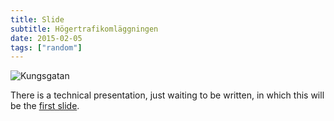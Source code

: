 ```yaml
---
title: Slide
subtitle: Högertrafikomläggningen
date: 2015-02-05
tags: ["random"]
---
```


![Kungsgatan](/img/800px-Kungsgatan_1967.jpg)


<!--more-->

There is a technical presentation, just waiting to be written, in which this will be the
[first slide](https://en.wikipedia.org/wiki/Dagen_H).
